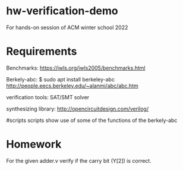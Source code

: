 # hw-verification-demo
For hands-on session of ACM winter school 2022 

# Requirements 
Benchmarks: https://iwls.org/iwls2005/benchmarks.html
 
Berkely-abc: $ sudo apt install berkeley-abc   
http://people.eecs.berkeley.edu/~alanmi/abc/abc.htm

verification tools: SAT/SMT solver 

synthesizing library: http://opencircuitdesign.com/verilog/ 

#scripts
scripts show use of some of the functions of the berkely-abc

# Homework 
For the given adder.v verify if the carry bit (Y[2]) is correct.
